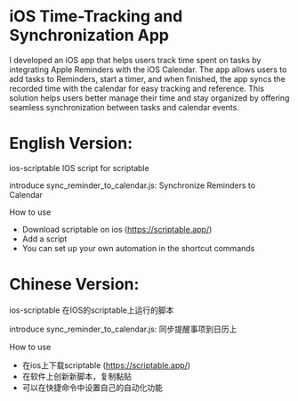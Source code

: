 # iOS Time-Tracking and Synchronization App
I developed an iOS app that helps users track time spent on tasks by integrating Apple Reminders with the iOS Calendar. The app allows users to add tasks to Reminders, start a timer, and when finished, the app syncs the recorded time with the calendar for easy tracking and reference. This solution helps users better manage their time and stay organized by offering seamless synchronization between tasks and calendar events.

# English Version:
ios-scriptable
IOS script for scriptable

introduce
sync_reminder_to_calendar.js: Synchronize Reminders to Calendar

How to use
- Download scriptable on ios (https://scriptable.app/)
- Add a script
- You can set up your own automation in the shortcut commands
  

# Chinese Version:
ios-scriptable
在IOS的scriptable上运行的脚本

introduce
sync_reminder_to_calendar.js: 同步提醒事项到日历上

How to use
- 在ios上下载scriptable (https://scriptable.app/)
- 在软件上创新新脚本，复制黏贴
- 可以在快捷命令中设置自己的自动化功能
